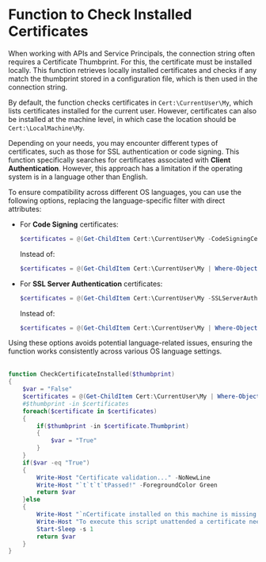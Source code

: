 # Function to Check Installed Certificates

When working with APIs and Service Principals, the connection string often requires a Certificate Thumbprint. For this, the certificate must be installed locally. This function retrieves locally installed certificates and checks if any match the thumbprint stored in a configuration file, which is then used in the connection string.

By default, the function checks certificates in `Cert:\CurrentUser\My`, which lists certificates installed for the current user. However, certificates can also be installed at the machine level, in which case the location should be `Cert:\LocalMachine\My`.

Depending on your needs, you may encounter different types of certificates, such as those for SSL authentication or code signing. This function specifically searches for certificates associated with **Client Authentication**. However, this approach has a limitation if the operating system is in a language other than English.

To ensure compatibility across different OS languages, you can use the following options, replacing the language-specific filter with direct attributes:

- For **Code Signing** certificates:
  
  ```powershell
  $certificates = @(Get-ChildItem Cert:\CurrentUser\My -CodeSigningCert | Select-Object Thumbprint)
  ```
  Instead of:
   ```powershell
  $certificates = @(Get-ChildItem Cert:\CurrentUser\My | Where-Object {$_.EnhancedKeyUsageList -like "*Code Signing*"} | Select-Object Thumbprint)
  ```

- For **SSL Server Authentication** certificates:
  
  ```powershell
  $certificates = @(Get-ChildItem Cert:\CurrentUser\My -SSLServerAuthentication | Select-Object Thumbprint)
  ```
  Instead of:
   ```powershell
  $certificates = @(Get-ChildItem Cert:\CurrentUser\My | Where-Object {$_.EnhancedKeyUsageList -like "*Client Authentication"}| Select-Object Thumbprint)
  ```

Using these options avoids potential language-related issues, ensuring the function works consistently across various OS language settings.
<br><br>

```powershell
function CheckCertificateInstalled($thumbprint)
{
	$var = "False"
	$certificates = @(Get-ChildItem Cert:\CurrentUser\My | Where-Object {$_.EnhancedKeyUsageList -like "*Client Authentication*"}| Select-Object Thumbprint) 
	#$thumbprint -in $certificates
	foreach($certificate in $certificates)
	{
		if($thumbprint -in $certificate.Thumbprint)
		{
			$var = "True"
		}
	}
	if($var -eq "True")
	{
		Write-Host "Certificate validation..." -NoNewLine
		Write-Host "`t`t`t`tPassed!" -ForegroundColor Green
		return $var
	}else
	{
		Write-Host "`nCertificate installed on this machine is missing!!!" -ForeGroundColor Yellow
		Write-Host "To execute this script unattended a certificate needs to be installed, the same used under Microsoft Entra App"
		Start-Sleep -s 1
		return $var
	}
}
```
